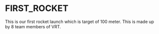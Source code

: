 # FIRST_ROCKET
This is our first rocket launch which is target of 100 meter. This is made up by 8 team members of VRT.
